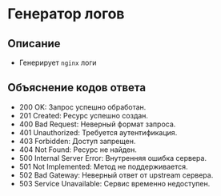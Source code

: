 # Генератор логов

## Описание 

- Генерирует `nginx` логи

## Объяснение кодов ответа

- 200 OK: Запрос успешно обработан.
- 201 Created: Ресурс успешно создан.
- 400 Bad Request: Неверный формат запроса.
- 401 Unauthorized: Требуется аутентификация.
- 403 Forbidden: Доступ запрещен.
- 404 Not Found: Ресурс не найден.
- 500 Internal Server Error: Внутренняя ошибка сервера.
- 501 Not Implemented: Метод не поддерживается.
- 502 Bad Gateway: Неверный ответ от upstream сервера.
- 503 Service Unavailable: Сервис временно недоступен.

